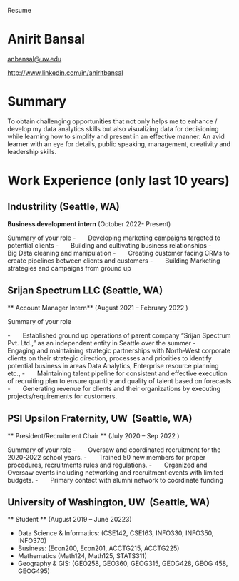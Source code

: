 Resume

# Anirit Bansal

anbansal@uw.edu

http://www.linkedin.com/in/aniritbansal

# Summary

To obtain challenging opportunities that not only helps me to enhance / develop my data analytics skills but also visualizing data for decisioning while learning how to simplify and present in an effective manner. An avid learner with an eye for details, public speaking, management, creativity and leadership skills.


# Work Experience (only last 10 years)

## Industrility (Seattle, WA)

**Business development intern** (October 2022- Present)

Summary of your role
-       Developing marketing campaigns targeted to potential clients 
-       Building and cultivating business relationships
-       Big Data cleaning and manipulation 
-       Creating customer facing CRMs to create pipelines between clients and customers
-       Building Marketing strategies and campaigns from ground up


## Srijan Spectrum LLC  (Seattle, WA)

** Account Manager Intern** (August 2021 – February 2022 )

Summary of your role

-       Established ground up operations of parent company “Srijan Spectrum Pvt. Ltd.,” as an independent entity in Seattle over the summer
-       Engaging and maintaining strategic partnerships with North-West corporate clients on their strategic direction, processes and priorities to identify potential business in areas Data Analytics, Enterprise resource planning etc.,
-       Maintaining talent pipeline for consistent and effective execution of recruiting plan to ensure quantity and quality of talent based on forecasts
-       Generating revenue for clients and their organizations by executing projects/requirements for customers.


## PSI Upsilon Fraternity, UW  (Seattle, WA)

** President/Recruitment Chair ** (July 2020 – Sep 2022 )

Summary of your role
-       Oversaw and coordinated recruitment for the 2020-2022 school years. 
-       Trained 50 new members for proper procedures, recruitments rules and regulations. 
-       Organized and Oversaw events including networking and recruitment events with limited budgets. 
-       Primary contact with alumni network to coordinate funding 


## University of Washington, UW  (Seattle, WA)

** Student ** (August 2019 – June 20223)
- Data Science & Informatics: (CSE142, CSE163, INFO330, INFO350, INFO370) 
- Business: (Econ200, Econ201, ACCTG215, ACCTG225)
- Mathematics (Math124, Math125, STATS311)
- Geography & GIS: (GEO258, GEO360, GEOG315, GEOG428, GEOG 458, GEOG495)


